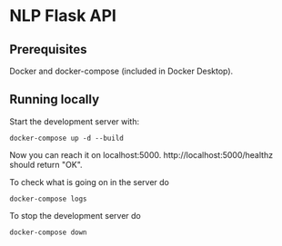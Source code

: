 # NLP Flask API

## Prerequisites

Docker and docker-compose (included in Docker Desktop).

## Running locally

Start the development server with:

```console
docker-compose up -d --build
```
Now you can reach it on localhost:5000.
http://localhost:5000/healthz should return "OK".

To check what is going on in the server do

```console
docker-compose logs
```

To stop the development server do

```console
docker-compose down
```
